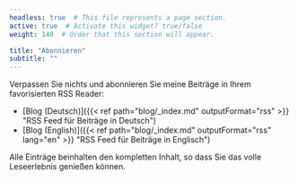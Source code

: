```yaml
---
headless: true  # This file represents a page section.
active: true  # Activate this widget? true/false
weight: 140  # Order that this section will appear.

title: "Abonnieren"
subtitle: ""
---
```


Verpassen Sie nichts und abonnieren Sie meine Beiträge in Ihrem favorisierten RSS Reader:

* [Blog (Deutsch)]({{< ref path="blog/_index.md" outputFormat="rss" >}} "RSS Feed für Beiträge in Deutsch")
* [Blog (English)]({{< ref path="blog/_index.md" outputFormat="rss" lang="en" >}} "RSS Feed für Beiträge in Englisch")

Alle Einträge beinhalten den kompletten Inhalt, so dass Sie das volle Leseerlebnis genießen können.
